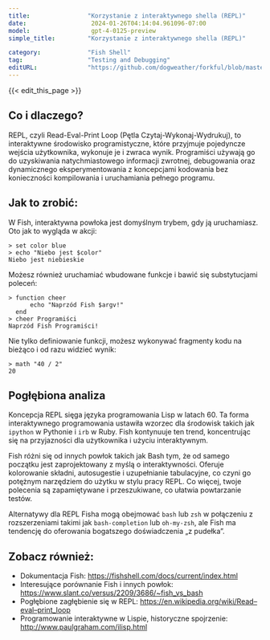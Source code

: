 ```yaml
---
title:                "Korzystanie z interaktywnego shella (REPL)"
date:                  2024-01-26T04:14:04.961096-07:00
model:                 gpt-4-0125-preview
simple_title:         "Korzystanie z interaktywnego shella (REPL)"

category:             "Fish Shell"
tag:                  "Testing and Debugging"
editURL:              "https://github.com/dogweather/forkful/blob/master/content/pl/fish-shell/using-an-interactive-shell-repl.md"
---
```


{{< edit_this_page >}}

## Co i dlaczego?
REPL, czyli Read-Eval-Print Loop (Pętla Czytaj-Wykonaj-Wydrukuj), to interaktywne środowisko programistyczne, które przyjmuje pojedyncze wejścia użytkownika, wykonuje je i zwraca wynik. Programiści używają go do uzyskiwania natychmiastowego informacji zwrotnej, debugowania oraz dynamicznego eksperymentowania z koncepcjami kodowania bez konieczności kompilowania i uruchamiania pełnego programu.

## Jak to zrobić:
W Fish, interaktywna powłoka jest domyślnym trybem, gdy ją uruchamiasz. Oto jak to wygląda w akcji:

```Fish Shell
> set color blue
> echo "Niebo jest $color"
Niebo jest niebieskie
```

Możesz również uruchamiać wbudowane funkcje i bawić się substytucjami poleceń:

```Fish Shell
> function cheer
      echo "Naprzód Fish $argv!"
  end
> cheer Programiści
Naprzód Fish Programiści!
```

Nie tylko definiowanie funkcji, możesz wykonywać fragmenty kodu na bieżąco i od razu widzieć wynik:

```Fish Shell
> math "40 / 2"
20
```

## Pogłębiona analiza
Koncepcja REPL sięga języka programowania Lisp w latach 60. Ta forma interaktywnego programowania ustawiła wzorzec dla środowisk takich jak `ipython` w Pythonie i `irb` w Ruby. Fish kontynuuje ten trend, koncentrując się na przyjazności dla użytkownika i użyciu interaktywnym.

Fish różni się od innych powłok takich jak Bash tym, że od samego początku jest zaprojektowany z myślą o interaktywności. Oferuje kolorowanie składni, autosugestie i uzupełnianie tabulacyjne, co czyni go potężnym narzędziem do użytku w stylu pracy REPL. Co więcej, twoje polecenia są zapamiętywane i przeszukiwane, co ułatwia powtarzanie testów.

Alternatywy dla REPL Fisha mogą obejmować `bash` lub `zsh` w połączeniu z rozszerzeniami takimi jak `bash-completion` lub `oh-my-zsh`, ale Fish ma tendencję do oferowania bogatszego doświadczenia „z pudełka”.

## Zobacz również:
- Dokumentacja Fish: https://fishshell.com/docs/current/index.html
- Interesujące porównanie Fish i innych powłok: https://www.slant.co/versus/2209/3686/~fish_vs_bash
- Pogłębione zagłębienie się w REPL: https://en.wikipedia.org/wiki/Read–eval–print_loop
- Programowanie interaktywne w Lispie, historyczne spojrzenie: http://www.paulgraham.com/ilisp.html
